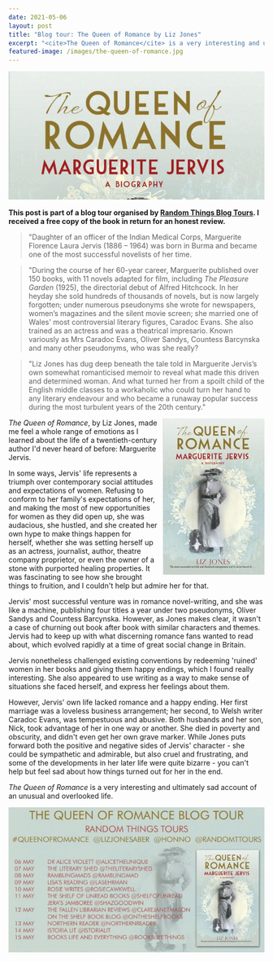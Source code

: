 ```yaml
---
date: 2021-05-06
layout: post
title: "Blog tour: The Queen of Romance by Liz Jones"
excerpt: "<cite>The Queen of Romance</cite> is a very interesting and ultimately sad account of an unusual and overlooked life."
featured-image: /images/the-queen-of-romance.jpg
---
```


![The Queen of Romance](/images/the-queen-of-romance.jpg)

**This post is part of a blog tour organised by [Random Things Blog Tours](http://randomthingsthroughmyletterbox.blogspot.com/p/services-to-publishers-authors-blog.html). I received a free copy of the book in return for an honest review.**

> "Daughter of an officer of the Indian Medical Corps, Marguerite Florence Laura Jervis (1886 – 1964) was born in Burma and became one of the most successful novelists of her time.

> "During the course of her 60-year career, Marguerite published over 150 books, with 11 novels adapted for film, including <cite>The Pleasure Garden</cite> (1925), the directorial debut of Alfred Hitchcock. In her heyday she sold hundreds of thousands of novels, but is now largely forgotten; under numerous pseudonyms she wrote for newspapers, women’s magazines and the silent movie screen; she married one of Wales' most controversial literary figures, Caradoc Evans. She also trained as an actress and was a theatrical impresario. Known variously as Mrs Caradoc Evans, Oliver Sandys, Countess Barcynska and many other pseudonyms, who was she really?

> "Liz Jones has dug deep beneath the tale told in Marguerite Jervis’s own somewhat romanticised memoir to reveal what made this driven and determined woman. And what turned her from a spoilt child of the English middle classes to a workaholic who could turn her hand to any literary endeavour and who became a runaway popular success during the most turbulent years of the 20th century."

<img src="/images/the-queen-of-romance-200.jpg" alt="The Queen of Romance" style="float: right; margin-bottom: 10px; margin-left: 10px;">

<cite>The Queen of Romance</cite>, by Liz Jones, made me feel a whole range of emotions as I learned about the life of a twentieth-century author I'd never heard of before: Marguerite Jervis.

In some ways, Jervis' life represents a triumph over contemporary social attitudes and expectations of women. Refusing to conform to her family's expectations of her, and making the most of new opportunities for women as they did open up, she was audacious, she hustled, and she created her own hype to make things happen for herself, whether she was setting herself up as an actress, journalist, author, theatre company proprietor, or even the owner of a stone with purported healing properties. It was fascinating to see how she brought things to fruition, and I couldn't help but admire her for that.

Jervis' most successful venture was in romance novel-writing, and she was like a machine, publishing four titles a year under two pseudonyms, Oliver Sandys and Countess Barcynska. However, as Jones makes clear, it wasn't a case of churning out book after book with similar characters and themes. Jervis had to keep up with what discerning romance fans wanted to read about, which evolved rapidly at a time of great social change in Britain.

Jervis nonetheless challenged existing conventions by redeeming 'ruined' women in her books and giving them happy endings, which I found really interesting. She also appeared to use writing as a way to make sense of situations she faced herself, and express her feelings about them.

However, Jervis' own life lacked romance and a happy ending. Her first marriage was a loveless business arrangement; her second, to Welsh writer Caradoc Evans, was tempestuous and abusive. Both husbands and her son, Nick, took advantage of her in one way or another. She died in poverty and obscurity, and didn't even get her own grave marker. While Jones puts forward both the positive and negative sides of Jervis' character - she could be sympathetic and admirable, but also cruel and frustrating, and some of the developments in her later life were quite bizarre - you can't help but feel sad about how things turned out for her in the end.

<cite>The Queen of Romance</cite> is a very interesting and ultimately sad account of an unusual and overlooked life.

![The Queen of Romance blog tour banner](/images/the-queen-of-romance-banner.jpg)

